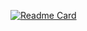 [![Readme Card](https://github-readme-stats.vercel.app/api/pin/?username=revem&repo=github-readme-stats)](https://github.com/anuraghazra/github-readme-stats)

<!--
**Revem/Revem** is a ✨ _special_ ✨ repository because its `README.md` (this file) appears on your GitHub profile.

Here are some ideas to get you started:

- 🔭 I’m currently working on ...
- 🌱 I’m currently learning ...
- 👯 I’m looking to collaborate on ...
- 🤔 I’m looking for help with ...
- 💬 Ask me about ...
- 📫 How to reach me: ...
- 😄 Pronouns: ...
- ⚡ Fun fact: ...
-->
